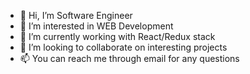 - 👋 Hi, I’m Software Engineer
- 👀 I’m interested in WEB Development
- 🌱 I’m currently working with React/Redux stack
- 💞️ I’m looking to collaborate on interesting projects
- 📫 You can reach me through email for any questions
